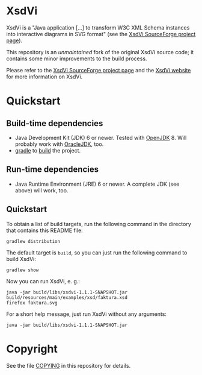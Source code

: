 ```

```

# XsdVi

XsdVi is a "Java application [...] to transform W3C XML Schema instances into interactive diagrams in SVG format" (see the [XsdVi SourceForge project page](https://sourceforge.net/projects/xsdvi/)).

This repository is an *unmaintained* fork of the original XsdVi source code; it contains some minor improvements to the build process.

Please refer to the [XsdVi SourceForge project page](https://sourceforge.net/projects/xsdvi/) and the [XsdVi website](http://xsdvi.sourceforge.net/) for more information on XsdVi.

# Quickstart

## Build-time dependencies

-   Java Development Kit (JDK) 6 or newer. Tested with
    [OpenJDK](http://openjdk.java.net/) 8. Will probably work with
    [OracleJDK](http://www.oracle.com/technetwork/java/javase/downloads/index.html),
    too.
-   [gradle](https://gradle.org/) to [build](https://services.gradle.org/distributions/gradle-5.6.2-bin.zip) the project.

## Run-time dependencies

-   Java Runtime Environment (JRE) 6 or newer. A complete JDK (see above) will work, too.

## Quickstart

To obtain a list of build targets, run the following command in the directory that contains this README file:

```
gradlew distribution
```

The default target is `build`, so you can just run the following command to build XsdVi:

```
gradlew show
```

Now you can run XsdVi, e. g.:

```
java -jar build/libs/xsdvi-1.1.1-SNAPSHOT.jar build/resources/main/examples/xsd/faktura.xsd
firefox faktura.svg
```

For a short help message, just run XsdVi without any arguments:

```
java -jar build/libs/xsdvi-1.1.1-SNAPSHOT.jar
```



# Copyright

See the file [COPYING](./COPYING) in this repository for details.
